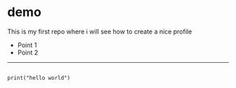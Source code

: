 # demo
This is my first repo where i will see how to create a nice profile

- Point 1
- Point 2

___

```

print("hello world")

```
